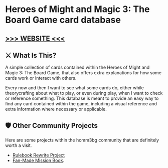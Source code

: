 # Heroes of Might and Magic 3: The Board Game card database

## [>>> WEBSITE <<<](https://mirzipan.github.io/Homm3_BG_Database/)


## ⚔️ What Is This?
A simple collection of cards contained within the Heroes of Might and Magic 3: The Board Game, that also offers extra explanations for how some cards work or interact with others.

Every now and then I want to see what some cards do, either while theorycrafting about what to play, or even during play, when I want to check or reference something. This database is meant to provide an easy way to find any card contained within the game, including a visual reference and extra information where necessary or applicable.


## 🛡️ Other Community Projects
Here are some projects within the homm3bg community that are definitely worth a visit.

- [Rulebook Rewrite Project](https://github.com/Heegu-sama/Homm3BG)
- [Fan-Made Mission Book](https://github.com/qwrtln/Homm3BG-mission-book).
